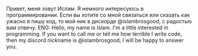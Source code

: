Привет, меня зовут Ислам. 
Я немного интересуюсь в программировании.
Если вы хотите со мной связаться или сказать как ужасно я пишу код, то мой ник в дискорде @islambrosgood, с радостью вам отвечу.
ENG:
Hello, my name is Islam. 
I'm a little interested in programming.
If you want to call me or tell me how terrible I write code, then my discord nickname is @islambrosgood, I will be happy to answer you.
